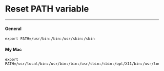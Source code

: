 # Reset PATH variable
---------
#### General
```
export PATH=/usr/bin:/bin:/usr/sbin:/sbin
```



#### My Mac
```
export PATH=/usr/local/bin:/usr/bin:/bin:/usr/sbin:/sbin:/opt/X11/bin:/usr/local/git/bin
```
